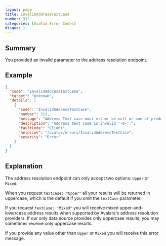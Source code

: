 ```yaml
---
layout: page
title: InvalidAddressTextCase
number: 312
categories: [AvaTax Error Codes]
disqus: 1
---
```


## Summary

You provided an invalid parameter to the address resolution endpoint.

## Example

```json
{
  "code": "InvalidAddressTextCase",
  "target": "Unknown",
  "details": [
    {
      "code": "InvalidAddressTextCase",
      "number": 312,
      "message": "Address Text case must either be null or one of predefined enum.",
      "description": "Address text case is invalid '-0-'.",
      "faultCode": "Client",
      "helpLink": "/avatax/errors/InvalidAddressTextCase",
      "severity": "Error"
    }
  ]
}
```

## Explanation

The address resolution endpoint can only accept two options: `Upper` or `Mixed`.  

When you request `textCase: "Upper"` all your results will be returned in uppercase, which is the default if you omit the `textCase` parameter.  

If you request `textCase: "Mixed"` you will receive mixed upper-and-lowercase address results when supported by Avalara's address resolution providers.  If our only data source provides only uppercase results, you may sometimes receive only uppercase results.

If you provide any value other than `Upper` or `Mixed` you will receive this error message.
